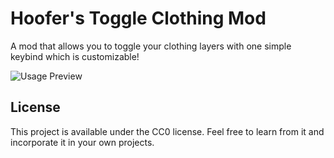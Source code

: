 # Hoofer's Toggle Clothing Mod

A mod that allows you to toggle your clothing layers with one simple keybind which is customizable!

![Usage Preview](./readme-images/preview.gif)

## License

This project is available under the CC0 license. Feel free to learn from it and incorporate it in your own projects.
